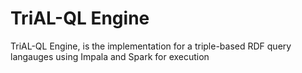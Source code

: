 # TriAL-QL Engine
TriAL-QL Engine, is the implementation for a triple-based RDF query langauges using Impala and Spark for execution
